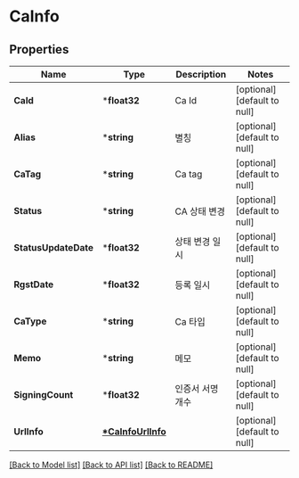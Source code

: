 # CaInfo

## Properties
Name | Type | Description | Notes
------------ | ------------- | ------------- | -------------
**CaId** | ***float32** | Ca Id | [optional] [default to null]
**Alias** | ***string** | 별칭 | [optional] [default to null]
**CaTag** | ***string** | Ca tag | [optional] [default to null]
**Status** | ***string** | CA 상태 변경 | [optional] [default to null]
**StatusUpdateDate** | ***float32** | 상태 변경 일시 | [optional] [default to null]
**RgstDate** | ***float32** | 등록 일시 | [optional] [default to null]
**CaType** | ***string** | Ca 타입 | [optional] [default to null]
**Memo** | ***string** | 메모 | [optional] [default to null]
**SigningCount** | ***float32** | 인증서 서명 개수 | [optional] [default to null]
**UrlInfo** | **[*CaInfoUrlInfo](CaInfo_urlInfo.md)** |  | [optional] [default to null]

[[Back to Model list]](../README.md#documentation-for-models) [[Back to API list]](../README.md#documentation-for-api-endpoints) [[Back to README]](../README.md)


